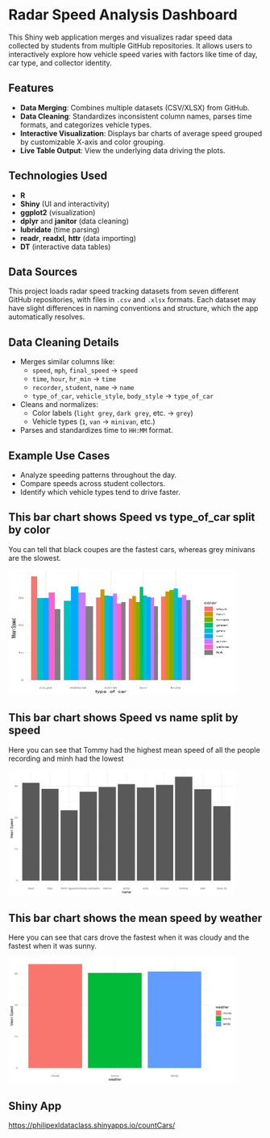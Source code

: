 # Radar Speed Analysis Dashboard

This Shiny web application merges and visualizes radar speed data collected by students from multiple GitHub repositories. It allows users to interactively explore how vehicle speed varies with factors like time of day, car type, and collector identity.

## Features

- **Data Merging**: Combines multiple datasets (CSV/XLSX) from GitHub.
- **Data Cleaning**: Standardizes inconsistent column names, parses time formats, and categorizes vehicle types.
- **Interactive Visualization**: Displays bar charts of average speed grouped by customizable X-axis and color grouping.
- **Live Table Output**: View the underlying data driving the plots.

## Technologies Used

- **R**
- **Shiny** (UI and interactivity)
- **ggplot2** (visualization)
- **dplyr** and **janitor** (data cleaning)
- **lubridate** (time parsing)
- **readr**, **readxl**, **httr** (data importing)
- **DT** (interactive data tables)

## Data Sources

This project loads radar speed tracking datasets from seven different GitHub repositories, with files in `.csv` and `.xlsx` formats. Each dataset may have slight differences in naming conventions and structure, which the app automatically resolves.

## Data Cleaning Details

- Merges similar columns like:
  - `speed`, `mph`, `final_speed` → `speed`
  - `time`, `hour`, `hr_min` → `time`
  - `recorder`, `student`, `name` → `name`
  - `type_of_car`, `vehicle_style`, `body_style` → `type_of_car`
- Cleans and normalizes:
  - Color labels (`light grey`, `dark grey`, etc. → `grey`)
  - Vehicle types (`1`, `van` → `minivan`, etc.)
- Parses and standardizes time to `HH:MM` format.

## Example Use Cases

- Analyze speeding patterns throughout the day.
- Compare speeds across student collectors.
- Identify which vehicle types tend to drive faster.

## This bar chart shows Speed vs type_of_car split by color

You can tell that black coupes are the fastest cars, whereas grey minivans are the slowest.

<img src="TypeByColor.png" height = 250 width = 450>

## This bar chart shows Speed vs name split by speed
Here you can see that Tommy had the highest mean speed of all the people recording and minh had the lowest

<img src="namespeed.png" height = 250 width = 450>

## This bar chart shows the mean speed by weather
Here you can see that cars drove the fastest when it was cloudy and the fastest when it was sunny.

<img src="weather.png" height = 250 width = 450>

## Shiny App

https://philipexldataclass.shinyapps.io/countCars/
